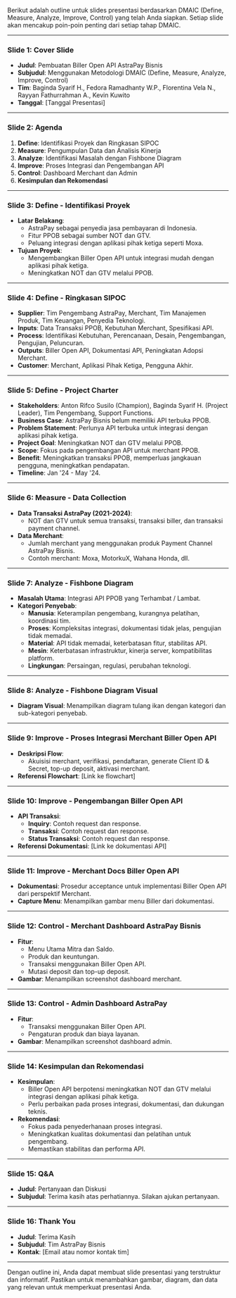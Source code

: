Berikut adalah outline untuk slides presentasi berdasarkan DMAIC (Define, Measure, Analyze, Improve, Control) yang telah Anda siapkan. Setiap slide akan mencakup poin-poin penting dari setiap tahap DMAIC.

---

### **Slide 1: Cover Slide**
- **Judul**: Pembuatan Biller Open API AstraPay Bisnis
- **Subjudul**: Menggunakan Metodologi DMAIC (Define, Measure, Analyze, Improve, Control)
- **Tim**: Baginda Syarif H., Fedora Ramadhanty W.P., Florentina Vela N., Rayyan Fathurrahman A., Kevin Kuwito
- **Tanggal**: [Tanggal Presentasi]

---

### **Slide 2: Agenda**
1. **Define**: Identifikasi Proyek dan Ringkasan SIPOC
2. **Measure**: Pengumpulan Data dan Analisis Kinerja
3. **Analyze**: Identifikasi Masalah dengan Fishbone Diagram
4. **Improve**: Proses Integrasi dan Pengembangan API
5. **Control**: Dashboard Merchant dan Admin
6. **Kesimpulan dan Rekomendasi**

---

### **Slide 3: Define - Identifikasi Proyek**
- **Latar Belakang**:
    - AstraPay sebagai penyedia jasa pembayaran di Indonesia.
    - Fitur PPOB sebagai sumber NOT dan GTV.
    - Peluang integrasi dengan aplikasi pihak ketiga seperti Moxa.
- **Tujuan Proyek**:
    - Mengembangkan Biller Open API untuk integrasi mudah dengan aplikasi pihak ketiga.
    - Meningkatkan NOT dan GTV melalui PPOB.

---

### **Slide 4: Define - Ringkasan SIPOC**
- **Supplier**: Tim Pengembang AstraPay, Merchant, Tim Manajemen Produk, Tim Keuangan, Penyedia Teknologi.
- **Inputs**: Data Transaksi PPOB, Kebutuhan Merchant, Spesifikasi API.
- **Process**: Identifikasi Kebutuhan, Perencanaan, Desain, Pengembangan, Pengujian, Peluncuran.
- **Outputs**: Biller Open API, Dokumentasi API, Peningkatan Adopsi Merchant.
- **Customer**: Merchant, Aplikasi Pihak Ketiga, Pengguna Akhir.

---

### **Slide 5: Define - Project Charter**
- **Stakeholders**: Anton Rifco Susilo (Champion), Baginda Syarif H. (Project Leader), Tim Pengembang, Support Functions.
- **Business Case**: AstraPay Bisnis belum memiliki API terbuka PPOB.
- **Problem Statement**: Perlunya API terbuka untuk integrasi dengan aplikasi pihak ketiga.
- **Project Goal**: Meningkatkan NOT dan GTV melalui PPOB.
- **Scope**: Fokus pada pengembangan API untuk merchant PPOB.
- **Benefit**: Meningkatkan transaksi PPOB, memperluas jangkauan pengguna, meningkatkan pendapatan.
- **Timeline**: Jan '24 - May '24.

---

### **Slide 6: Measure - Data Collection**
- **Data Transaksi AstraPay (2021-2024)**:
    - NOT dan GTV untuk semua transaksi, transaksi biller, dan transaksi payment channel.
- **Data Merchant**:
    - Jumlah merchant yang menggunakan produk Payment Channel AstraPay Bisnis.
    - Contoh merchant: Moxa, MotorkuX, Wahana Honda, dll.

---

### **Slide 7: Analyze - Fishbone Diagram**
- **Masalah Utama**: Integrasi API PPOB yang Terhambat / Lambat.
- **Kategori Penyebab**:
    - **Manusia**: Keterampilan pengembang, kurangnya pelatihan, koordinasi tim.
    - **Proses**: Kompleksitas integrasi, dokumentasi tidak jelas, pengujian tidak memadai.
    - **Material**: API tidak memadai, keterbatasan fitur, stabilitas API.
    - **Mesin**: Keterbatasan infrastruktur, kinerja server, kompatibilitas platform.
    - **Lingkungan**: Persaingan, regulasi, perubahan teknologi.

---

### **Slide 8: Analyze - Fishbone Diagram Visual**
- **Diagram Visual**: Menampilkan diagram tulang ikan dengan kategori dan sub-kategori penyebab.

---

### **Slide 9: Improve - Proses Integrasi Merchant Biller Open API**
- **Deskripsi Flow**:
    - Akuisisi merchant, verifikasi, pendaftaran, generate Client ID & Secret, top-up deposit, aktivasi merchant.
- **Referensi Flowchart**: [Link ke flowchart]

---

### **Slide 10: Improve - Pengembangan Biller Open API**
- **API Transaksi**:
    - **Inquiry**: Contoh request dan response.
    - **Transaksi**: Contoh request dan response.
    - **Status Transaksi**: Contoh request dan response.
- **Referensi Dokumentasi**: [Link ke dokumentasi API]

---

### **Slide 11: Improve - Merchant Docs Biller Open API**
- **Dokumentasi**: Prosedur acceptance untuk implementasi Biller Open API dari perspektif Merchant.
- **Capture Menu**: Menampilkan gambar menu Biller dari dokumentasi.

---

### **Slide 12: Control - Merchant Dashboard AstraPay Bisnis**
- **Fitur**:
    - Menu Utama Mitra dan Saldo.
    - Produk dan keuntungan.
    - Transaksi menggunakan Biller Open API.
    - Mutasi deposit dan top-up deposit.
- **Gambar**: Menampilkan screenshot dashboard merchant.

---

### **Slide 13: Control - Admin Dashboard AstraPay**
- **Fitur**:
    - Transaksi menggunakan Biller Open API.
    - Pengaturan produk dan biaya layanan.
- **Gambar**: Menampilkan screenshot dashboard admin.

---

### **Slide 14: Kesimpulan dan Rekomendasi**
- **Kesimpulan**:
    - Biller Open API berpotensi meningkatkan NOT dan GTV melalui integrasi dengan aplikasi pihak ketiga.
    - Perlu perbaikan pada proses integrasi, dokumentasi, dan dukungan teknis.
- **Rekomendasi**:
    - Fokus pada penyederhanaan proses integrasi.
    - Meningkatkan kualitas dokumentasi dan pelatihan untuk pengembang.
    - Memastikan stabilitas dan performa API.

---

### **Slide 15: Q&A**
- **Judul**: Pertanyaan dan Diskusi
- **Subjudul**: Terima kasih atas perhatiannya. Silakan ajukan pertanyaan.

---

### **Slide 16: Thank You**
- **Judul**: Terima Kasih
- **Subjudul**: Tim AstraPay Bisnis
- **Kontak**: [Email atau nomor kontak tim]

---

Dengan outline ini, Anda dapat membuat slide presentasi yang terstruktur dan informatif. Pastikan untuk menambahkan gambar, diagram, dan data yang relevan untuk memperkuat presentasi Anda.